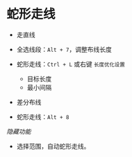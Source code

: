 # 蛇形走线

- 走直线
- 全选线段：`Alt + 7`，调整布线长度
- 蛇形走线：`Ctrl + L` 或右键 `长度优化设置`
  - 目标长度
  - 最小间隔



- 差分布线
- 蛇形走线：`Alt + 8`



*隐藏功能*

- 选择范围，自动蛇形走线。